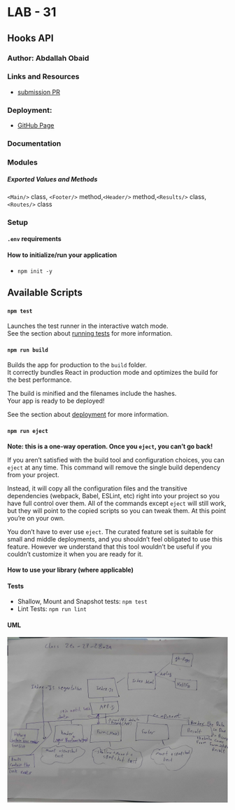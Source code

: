 # LAB - 31
<!-- ## Project: Project Name Here -->
## Hooks API

### Author: Abdallah Obaid

### Links and Resources

* [submission PR](https://github.com/Abdallah-401-advanced-javascript/resty/pull/5)
<!-- * [travis](https://github.com/Abdallah-401-advanced-javascript/caps/pull/2/checks?check_run_id=775094621)ز -->
<!-- * [ci/cd](https://github.com/Abdallah-401-advanced-javascript/caps/pull/2/checks?check_run_id=775094661) -->
<!-- - [back-end server url](http://xyz.com) (when applicable) -->
<!-- * [front-end application](https://abdallah-lab-00.herokuapp.com/)  -->
### Deployment:
* [GitHub Page](https://abdallah-401-advanced-javascript.github.io/resty/)
<!-- * [Netlify](https://stoic-jennings-e5b7bc.netlify.app/) -->

### Documentation
<!-- * [jsdoc](https://abdallah-lab-00.herokuapp.com/docs/) -->
<!-- * [swagger](https://app.swaggerhub.com/apis/AbdallahObaid/class-06/0.1)  -->

### Modules
<!-- #### `events.js`. -->

##### Exported Values and Methods
`<Main/>` class, `<Footer/>` method,`<Header/>` method,`<Results/>` class, `<Routes/>` class
<!-- ###### `events.js`
This is to require the event and use it in the other files. -->

### Setup

#### `.env` requirements 
<!-- PORT=3030 // not used yet
storeName=AbuAlFalafel -->

#### How to initialize/run your application 

* `npm init -y`

## Available Scripts

#### `npm test`

Launches the test runner in the interactive watch mode.<br />
See the section about [running tests](https://facebook.github.io/create-react-app/docs/running-tests) for more information.

#### `npm run build`

Builds the app for production to the `build` folder.<br />
It correctly bundles React in production mode and optimizes the build for the best performance.

The build is minified and the filenames include the hashes.<br />
Your app is ready to be deployed!

See the section about [deployment](https://facebook.github.io/create-react-app/docs/deployment) for more information.

#### `npm run eject`

**Note: this is a one-way operation. Once you `eject`, you can’t go back!**

If you aren’t satisfied with the build tool and configuration choices, you can `eject` at any time. This command will remove the single build dependency from your project.

Instead, it will copy all the configuration files and the transitive dependencies (webpack, Babel, ESLint, etc) right into your project so you have full control over them. All of the commands except `eject` will still work, but they will point to the copied scripts so you can tweak them. At this point you’re on your own.

You don’t have to ever use `eject`. The curated feature set is suitable for small and middle deployments, and you shouldn’t feel obligated to use this feature. However we understand that this tool wouldn’t be useful if you couldn’t customize it when you are ready for it.
<!-- *  Use git,postman or sawgger to use crud methods. -->

#### How to use your library (where applicable)
<!-- * use const lib=require('lib') -->
<!-- const basic = require('../events'); -->


#### Tests

* Shallow, Mount and Snapshot tests: `npm test`
* Lint Tests: `npm run lint`

<!-- Incomplete Tests: -->

#### UML

![UML Diagram](whiteboardclass31.jpg)

